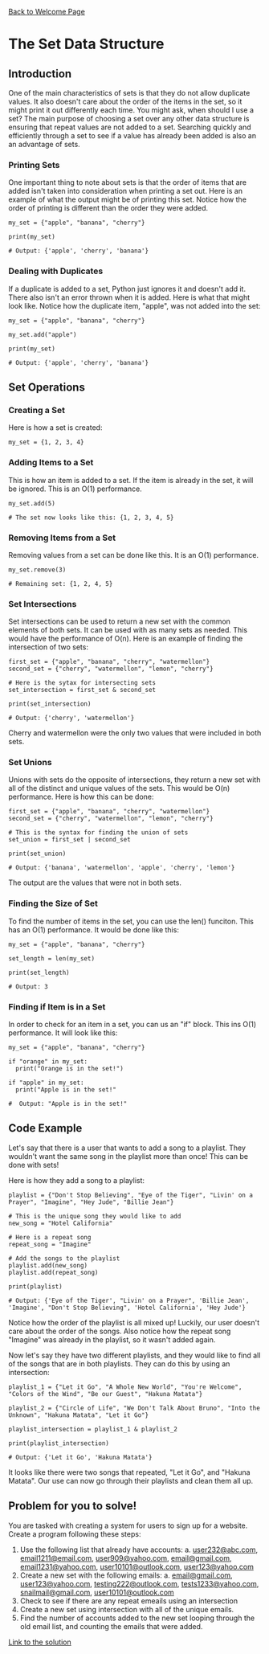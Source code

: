 [Back to Welcome Page](0-welcome.md)
# The Set Data Structure

## Introduction
One of the main characteristics of sets is that they do not allow duplicate values. It also doesn't care about the order of the items in the set, so it might print it out differently each time. You might ask, when should I use a set? The main purpose of choosing a set over any other data structure is ensuring that repeat values are not added to a set. Searching quickly and efficiently through a set to see if a value has already been added is also an an advantage of sets.

### Printing Sets
One important thing to note about sets is that the order of items that are added isn't taken into consideration when printing a set out. Here is an example of what the output might be of printing this set. Notice how the order of printing is different than the order they were added.

```
my_set = {"apple", "banana", "cherry"}

print(my_set) 

# Output: {'apple', 'cherry', 'banana'}

```

### Dealing with Duplicates
If a duplicate is added to a set, Python just ignores it and doesn't add it. There also isn't an error thrown when it is added. Here is what that might look like. Notice how the duplicate item, "apple", was not added into the set:

```
my_set = {"apple", "banana", "cherry"}

my_set.add("apple")

print(my_set) 

# Output: {'apple', 'cherry', 'banana'}
```

## Set Operations

### Creating a Set 
Here is how a set is created:
```
my_set = {1, 2, 3, 4}
```

### Adding Items to a Set
This is how an item is added to a set. If the item is already in the set, it will be ignored. This is an O(1) performance.

```
my_set.add(5)

# The set now looks like this: {1, 2, 3, 4, 5}
```


### Removing Items from a Set
Removing values from a set can be done like this. It is an O(1) performance.

```
my_set.remove(3)

# Remaining set: {1, 2, 4, 5}
```


### Set Intersections
Set intersections can be used to return a new set with the common elements of both sets. It can be used with as many sets as needed. This would have the performance of O(n). Here is an example of finding the intersection of two sets:

```
first_set = {"apple", "banana", "cherry", "watermellon"}
second_set = {"cherry", "watermellon", "lemon", "cherry"}

# Here is the sytax for intersecting sets
set_intersection = first_set & second_set

print(set_intersection)

# Output: {'cherry', 'watermellon'}
```

Cherry and watermellon were the only two values that were included in both sets.

### Set Unions
Unions with sets do the opposite of intersections, they return a new set with all of the distinct and unique values of the sets. This would be O(n) performance. Here is how this can be done:

```
first_set = {"apple", "banana", "cherry", "watermellon"}
second_set = {"cherry", "watermellon", "lemon", "cherry"}

# This is the syntax for finding the union of sets
set_union = first_set | second_set

print(set_union)

# Output: {'banana', 'watermellon', 'apple', 'cherry', 'lemon'}
```
The output are the values that were not in both sets.

### Finding the Size of Set
To find the number of items in the set, you can use the len() funciton. This has an O(1) performance. It would be done like this:

```
my_set = {"apple", "banana", "cherry"}

set_length = len(my_set)

print(set_length)

# Output: 3
```

### Finding if Item is in a Set
In order to check for an item in a set, you can us an "if" block. This ins O(1) performance. It will look like this:

```
my_set = {"apple", "banana", "cherry"}

if "orange" in my_set:
  print("Orange is in the set!")

if "apple" in my_set:
  print("Apple is in the set!"

#  Output: "Apple is in the set!"
```


## Code Example
Let's say that there is a user that wants to add a song to a playlist. They wouldn't want the same song in the playlist more than once! This can be done with sets!


Here is how they add a song to a playlist:
```
playlist = {"Don't Stop Believing", "Eye of the Tiger", "Livin' on a Prayer", "Imagine", "Hey Jude", "Billie Jean"}

# This is the unique song they would like to add
new_song = "Hotel California"

# Here is a repeat song
repeat_song = "Imagine"

# Add the songs to the playlist
playlist.add(new_song)
playlist.add(repeat_song)

print(playlist)

# Output: {'Eye of the Tiger', "Livin' on a Prayer", 'Billie Jean', 'Imagine', "Don't Stop Believing", 'Hotel California', 'Hey Jude'}
```

Notice how the order of the playlist is all mixed up! Luckily, our user doesn't care about the order of the songs. Also notice how the repeat song "Imagine" was already in the playlist, so it wasn't added again.


Now let's say they have two different playlists, and they would like to find all of the songs that are in both playlists. They can do this by using an intersection:

```
playlist_1 = {"Let it Go", "A Whole New World", "You're Welcome", "Colors of the Wind", "Be our Guest", "Hakuna Matata"}

playlist_2 = {"Circle of Life", "We Don't Talk About Bruno", "Into the Unknown", "Hakuna Matata", "Let it Go"}

playlist_intersection = playlist_1 & playlist_2

print(playlist_intersection)

# Output: {'Let it Go', 'Hakuna Matata'}
```

It looks like there were two songs that repeated, "Let it Go", and "Hakuna Matata". Our use can now go through their playlists and clean them all up.


## Problem for you to solve!

You are tasked with creating a system for users to sign up for a website. Create a program following these steps:
1. Use the following list that already have accounts:
  a. user232@abc.com, email1211@email.com, user909@yahoo.com, email@gmail.com, email1231@yahoo.com, user10101@outlook.com, user123@yahoo.com
2. Create a new set with the following emails:
  a. email@gmail.com, user123@yahoo.com, testing222@outlook.com, tests1233@yahoo.com, snailmail@gmail.com, user10101@outlook.com
3. Check to see if there are any repeat emeails using an intersection
4. Create a new set using intersection with all of the unique emails.
5. Find the number of accounts added to the new set looping through the old email list, and counting the emails that were added.

[Link to the solution](set_code_solution.py)

